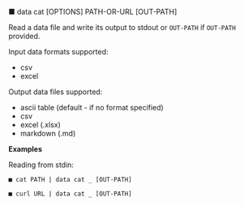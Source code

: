
■  data cat [OPTIONS] PATH-OR-URL [OUT-PATH]

Read a data file and write its output to stdout or `OUT-PATH` if `OUT-PATH` provided.

Input data formats supported:

* csv
* excel

Output data files supported:

* ascii table (default - if no format specified)
* csv
* excel (.xlsx)
* markdown (.md)

**Examples**

Reading from stdin:

```
■ cat PATH | data cat _ [OUT-PATH]

■ curl URL | data cat _ [OUT-PATH]
```
